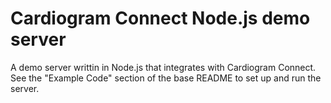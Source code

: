 # Cardiogram Connect Node.js demo server

A demo server writtin in Node.js that integrates with Cardiogram Connect. See the "Example Code" section of the base README to set up and run the server.

